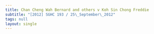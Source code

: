 ```yaml
---
title: Chan Cheng Wah Bernard and others v Koh Sin Chong Freddie
subtitle: "[2012] SGHC 193 / 25\_September\_2012"
tags: null
layout: single
---
```


